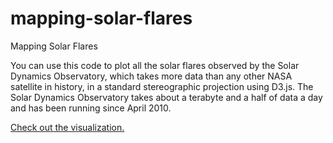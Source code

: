 mapping-solar-flares
====================

Mapping Solar Flares

You can use this code to plot all the solar flares observed by the Solar Dynamics Observatory, which takes more data than any other NASA satellite in history, in a standard stereographic projection using D3.js. The Solar Dynamics Observatory takes about a terabyte and a half of data a day and has been running since April 2010. 

[Check out the visualization.](http://www.scientificamerican.com/article/mapping-solar-flares-interactive/)
